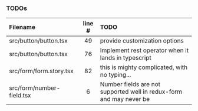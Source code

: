 ### TODOs
| Filename | line # | TODO
|:------|:------:|:------
| src/button/button.tsx | 49 | provide customization options
| src/button/button.tsx | 76 | Implement rest operator when it lands in typescript
| src/form/form.story.tsx | 82 | this is mighty complicated, with no typing...
| src/form/number-field.tsx | 6 | Number fields are not supported well in redux-form and may never be
